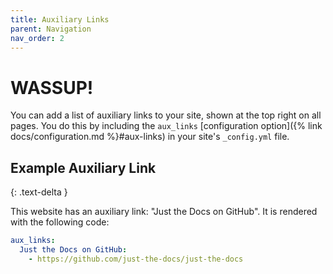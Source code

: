 ```yaml
---
title: Auxiliary Links
parent: Navigation
nav_order: 2
---
```


# WASSUP!

You can add a list of auxiliary links to your site, shown at the top right on all pages. You do this by including the `aux_links` [configuration option]({% link docs/configuration.md %}#aux-links) in your site's `_config.yml` file.

## Example Auxiliary Link
{: .text-delta }

This website has an auxiliary link: "Just the Docs on GitHub". It is rendered with the following code:

```yaml
aux_links:
  Just the Docs on GitHub:
    - https://github.com/just-the-docs/just-the-docs
```
